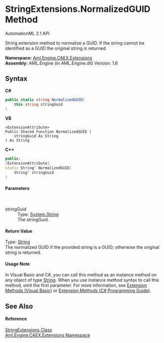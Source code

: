 # StringExtensions.NormalizedGUID Method 
AutomationML 2.1 API 

String extension method to normalize a GUID. If the string cannot be identified as a GUID the original string is returned

**Namespace:**&nbsp;<a href="N_Aml_Engine_CAEX_Extensions">Aml.Engine.CAEX.Extensions</a><br />**Assembly:**&nbsp;AML.Engine (in AML.Engine.dll) Version: 1.6

## Syntax

**C#**<br />
``` C#
public static string NormalizedGUID(
	this string stringGuid
)
```

**VB**<br />
``` VB
<ExtensionAttribute>
Public Shared Function NormalizedGUID ( 
	stringGuid As String
) As String
```

**C++**<br />
``` C++
public:
[ExtensionAttribute]
static String^ NormalizedGUID(
	String^ stringGuid
)
```


#### Parameters
&nbsp;<dl><dt>stringGuid</dt><dd>Type: <a href="https://docs.microsoft.com/dotnet/api/system.string" target="_parent" rel="noopener noreferrer">System.String</a><br />The stringGuid.</dd></dl>

#### Return Value
Type: <a href="https://docs.microsoft.com/dotnet/api/system.string" target="_parent" rel="noopener noreferrer">String</a><br />The normalized GUID if the provided string is a GUID; otherwise the original string is returned.

#### Usage Note
In Visual Basic and C#, you can call this method as an instance method on any object of type <a href="https://docs.microsoft.com/dotnet/api/system.string" target="_parent" rel="noopener noreferrer">String</a>. When you use instance method syntax to call this method, omit the first parameter. For more information, see <a href="https://docs.microsoft.com/dotnet/visual-basic/programming-guide/language-features/procedures/extension-methods" target="_blank" rel="noopener noreferrer">Extension Methods (Visual Basic)</a> or <a href="https://docs.microsoft.com/dotnet/csharp/programming-guide/classes-and-structs/extension-methods" target="_blank" rel="noopener noreferrer">Extension Methods (C# Programming Guide)</a>.

## See Also


#### Reference
<a href="T_Aml_Engine_CAEX_Extensions_StringExtensions">StringExtensions Class</a><br /><a href="N_Aml_Engine_CAEX_Extensions">Aml.Engine.CAEX.Extensions Namespace</a><br />